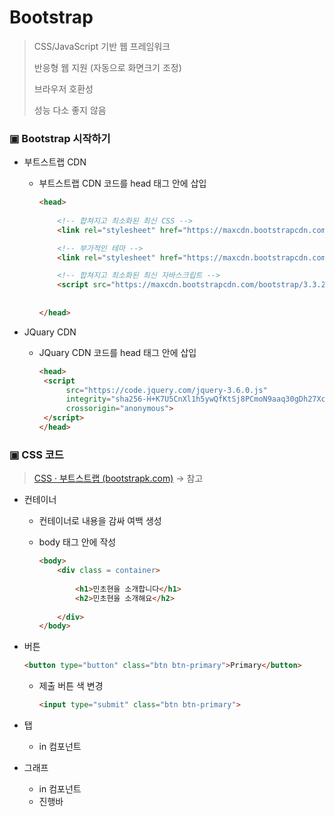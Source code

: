 # Bootstrap

>CSS/JavaScript 기반 웹 프레임워크
>
>반응형 웹 지원 (자동으로 화면크기 조정)
>
>브라우저 호환성
>
>성능 다소 좋지 않음



### ▣ Bootstrap 시작하기

* 부트스트랩 CDN

  * 부트스트랩 CDN 코드를 head 태그 안에 삽입

    ```html
    <head>
     
        <!-- 합쳐지고 최소화된 최신 CSS -->
        <link rel="stylesheet" href="https://maxcdn.bootstrapcdn.com/bootstrap/3.3.2/css/bootstrap.min.css">
    
        <!-- 부가적인 테마 -->
        <link rel="stylesheet" href="https://maxcdn.bootstrapcdn.com/bootstrap/3.3.2/css/bootstrap-theme.min.css">
    
        <!-- 합쳐지고 최소화된 최신 자바스크립트 -->
        <script src="https://maxcdn.bootstrapcdn.com/bootstrap/3.3.2/js/bootstrap.min.js"></script>
        
        
    </head> 
    ```

* JQuary CDN

  * JQuary CDN 코드를 head 태그 안에 삽입

    ```html
    <head>
     <script
          src="https://code.jquery.com/jquery-3.6.0.js"
          integrity="sha256-H+K7U5CnXl1h5ywQfKtSj8PCmoN9aaq30gDh27Xc0jk="
          crossorigin="anonymous">
     </script>
    </head>
    ```



### ▣ CSS 코드

> [CSS · 부트스트랩 (bootstrapk.com)](http://bootstrapk.com/css/#buttons) → 참고



* 컨테이너

  * 컨테이너로 내용을 감싸 여백 생성

  * body 태그 안에 작성

    ```html
    <body>
        <div class = container>
            
            <h1>민초현을 소개합니다</h1>
            <h2>민초현을 소개해요</h2>
            
        </div>
    </body>
    ```

* 버튼

  ```html
  <button type="button" class="btn btn-primary">Primary</button>
  ```

  * 제출 버튼 색 변경

    ```html
    <input type="submit" class="btn btn-primary">
    ```

* 탭
  
  * in 컴포넌트
* 그래프
  * in 컴포넌트
  * 진행바

